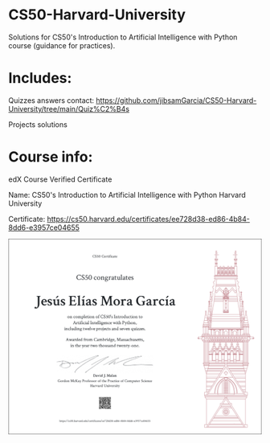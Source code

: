 
# CS50-Harvard-University

Solutions for CS50's Introduction to Artificial Intelligence with Python course (guidance for practices).

# Includes:

Quizzes answers contact: https://github.com/jibsamGarcia/CS50-Harvard-University/tree/main/Quiz%C2%B4s

Projects solutions

# Course info:

edX Course Verified Certificate 

Name: CS50's Introduction to Artificial Intelligence with Python Harvard University 

Certificate: https://cs50.harvard.edu/certificates/ee728d38-ed86-4b84-8dd6-e3957ce04655

![Screenshot](certificate.png)
